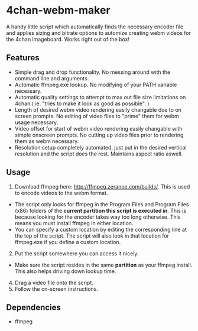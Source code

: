 4chan-webm-maker
================
A handy little script which automatically finds the necessary encoder file and applies sizing and bitrate options to automize creating webm videos for the 4chan imageboard. Works right out of the box!

Features
--------
- Simple drag and drop functionality. No messing around with the command line and arguments.
- Automatic ffmpeg.exe lookup. No modifying of your PATH variable necessary.
- Automatic quality settings to attempt to max out file size limitations on 4chan ( ie. "tries to make it look as good as possible". )
- Length of desired webm video rendering easily changable due to on screen prompts. No editing of video files to "prime" them for webm usage necessary.
- Video offset for start of webm video rendering easily changable with simple onscreen prompts. No cutting up video files prior to rendering them as webm necessary.
- Resolution setup completely automated, just put in the desired vertical resolution and the script does the rest. Maintains aspect ratio aswell.

Usage
-----
1. Download ffmpeg here: http://ffmpeg.zeranoe.com/builds/. This is used to encode videos to the webm format.
  - The script only looks for ffmpeg in the Program Files and Program Files (x86) folders of the **current partition this script is executed in**. This is because looking for the encoder takes way too long otherwise. This means you must install ffmpeg in either location.
  - You can specify a custom location by editing the corresponding line at the top of the script. The script will also look in that location for ffmpeg.exe if you define a custom location.
2. Put the script somewhere you can access it nicely.
  - Make sure the script resides in the same **partition** as your ffmpeg install. This also helps driving down lookup time.
4. Drag a video file onto the script.
5. Follow the on-screen instructions.

Dependencies
------------
- ffmpeg

